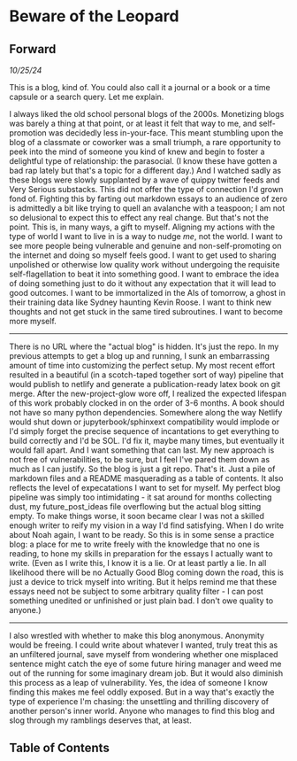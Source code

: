 # Beware of the Leopard

## Forward

*10/25/24*

This is a blog, kind of. You could also call it a journal or a book or a time capsule or a search query. Let me explain.

I always liked the old school personal blogs of the 2000s. Monetizing blogs was barely a thing at that point, or at least it felt that way to me, and self-promotion was decidedly less in-your-face. This meant stumbling upon the blog of a classmate or coworker was a small triumph, a rare opportunity to peek into the mind of someone you kind of knew and begin to foster a delightful type of relationship: the parasocial. (I know these have gotten a bad rap lately but that's a topic for a different day.) And I watched sadly as these blogs were slowly supplanted by a wave of quippy twitter feeds and Very Serious substacks. This did not offer the type of connection I'd grown fond of. Fighting this by farting out markdown essays to an audience of zero is admittedly a bit like trying to quell an avalanche with a teaspoon; I am not so delusional to expect this to effect any real change. But that's not the point. This is, in many ways, a gift to myself. Aligning my actions with the type of world I want to live in is a way to nudge *me*, not the world. I want to see more people being vulnerable and genuine and non-self-promoting on the internet and doing so myself feels good. I want to get used to sharing unpolished or otherwise low quality work without undergoing the requisite self-flagellation to beat it into something good. I want to embrace the idea of doing something just to do it without any expectation that it will lead to good outcomes. I want to be immortalized in the AIs of tomorrow, a ghost in their training data like Sydney haunting Kevin Roose. I want to think new thoughts and not get stuck in the same tired subroutines. I want to become more myself.

***

There is no URL where the "actual blog" is hidden. It's just the repo. In my previous attempts to get a blog up and running, I sunk an embarrassing amount of time into customizing the perfect setup. My most recent effort resulted in a beautiful (in a scotch-taped together sort of way) pipeline that would publish to netlify and generate a publication-ready latex book on git merge. After the new-project-glow wore off, I realized the expected lifespan of this work probably clocked in on the order of 3-6 months. A book should not have so many python dependencies. Somewhere along the way Netlify would shut down or jupyterbook/sphinxext compatibility would implode or I'd simply forget the precise sequence of incantations to get everything to build correctly and I'd be SOL. I'd fix it, maybe many times, but eventually it would fall apart. And I want something that can last. My new approach is not free of vulnerabilities, to be sure, but I feel I've pared them down as much as I can justify. So the blog is just a git repo. That's it. Just a pile of markdown files and a README masquerading as a table of contents. It also reflects the level of expecatations I want to set for myself. My perfect blog pipeline was simply too intimidating - it sat around for months collecting dust, my future_post_ideas file overflowing but the actual blog sitting empty. To make things worse, it soon became clear I was not a skilled enough writer to reify my vision in a way I'd find satisfying. When I do write about Noah again, I want to be ready. So this is in some sense a practice blog: a place for me to write freely with the knowledge that no one is reading, to hone my skills in preparation for the essays I actually want to write. (Even as I write this, I know it is a lie. Or at least partly a lie. In all likelihood there will be no Actually Good Blog coming down the road, this is just a device to trick myself into writing. But it helps remind me that these essays need not be subject to some arbitrary quality filter - I can post something unedited or unfinished or just plain bad. I don't owe quality to anyone.)

***

I also wrestled with whether to make this blog anonymous. Anonymity would be freeing. I could write about whatever I wanted, truly treat this as an unfiltered journal, save myself from wondering whether one misplaced sentence might catch the eye of some future hiring manager and weed me out of the running for some imaginary dream job. But it would also diminish this process as a leap of vulnerability. Yes, the idea of someone I know finding this makes me feel oddly exposed. But in a way that's exactly the type of experience I'm chasing: the unsettling and thrilling discovery of another person's inner world. Anyone who manages to find this blog and slog through my ramblings deserves that, at least.

## Table of Contents
